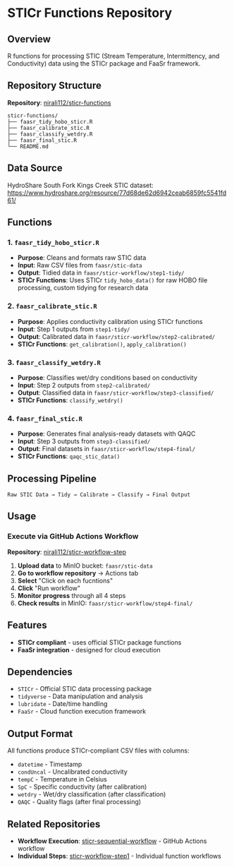 # STICr Functions Repository

## Overview
R functions for processing STIC (Stream Temperature, Intermittency, and Conductivity) data using the STICr package and FaaSr framework.

## Repository Structure
**Repository**: [nirali112/sticr-functions](https://github.com/nirali112/sticr-functions)

```
sticr-functions/
├── faasr_tidy_hobo_sticr.R
├── faasr_calibrate_stic.R
├── faasr_classify_wetdry.R
├── faasr_final_stic.R
└── README.md
```

## Data Source
HydroShare South Fork Kings Creek STIC dataset: https://www.hydroshare.org/resource/77d68de62d6942ceab6859fc5541fd61/

## Functions

### 1. `faasr_tidy_hobo_sticr.R`
- **Purpose**: Cleans and formats raw STIC data
- **Input**: Raw CSV files from `faasr/stic-data`
- **Output**: Tidied data in `faasr/sticr-workflow/step1-tidy/`
- **STICr Functions**: Uses STICr `tidy_hobo_data()` for raw HOBO file processing, custom tidying for research data

### 2. `faasr_calibrate_stic.R`
- **Purpose**: Applies conductivity calibration using STICr functions
- **Input**: Step 1 outputs from `step1-tidy/`
- **Output**: Calibrated data in `faasr/sticr-workflow/step2-calibrated/`
- **STICr Functions**: `get_calibration()`, `apply_calibration()`

### 3. `faasr_classify_wetdry.R`
- **Purpose**: Classifies wet/dry conditions based on conductivity
- **Input**: Step 2 outputs from `step2-calibrated/`
- **Output**: Classified data in `faasr/sticr-workflow/step3-classified/`
- **STICr Functions**: `classify_wetdry()`

### 4. `faasr_final_stic.R`
- **Purpose**: Generates final analysis-ready datasets with QAQC
- **Input**: Step 3 outputs from `step3-classified/`
- **Output**: Final datasets in `faasr/sticr-workflow/step4-final/`
- **STICr Functions**: `qaqc_stic_data()`

## Processing Pipeline
```
Raw STIC Data → Tidy → Calibrate → Classify → Final Output
```

## Usage

### Execute via GitHub Actions Workflow
**Repository**: [nirali112/sticr-workflow-step](https://github.com/nirali112/sticr-workflow-step1)

1. **Upload data** to MinIO bucket: `faasr/stic-data`
2. **Go to workflow repository** → Actions tab
3. **Select** "Click on each fucntions"
4. **Click** "Run workflow"
5. **Monitor progress** through all 4 steps
6. **Check results** in MinIO: `faasr/sticr-workflow/step4-final/`


## Features
-  **STICr compliant** - uses official STICr package functions
-  **FaaSr integration** - designed for cloud execution

## Dependencies
- `STICr` - Official STIC data processing package
- `tidyverse` - Data manipulation and analysis
- `lubridate` - Date/time handling
- `FaaSr` - Cloud function execution framework

## Output Format
All functions produce STICr-compliant CSV files with columns:
- `datetime` - Timestamp
- `condUncal` - Uncalibrated conductivity
- `tempC` - Temperature in Celsius
- `SpC` - Specific conductivity (after calibration)
- `wetdry` - Wet/dry classification (after classification)
- `QAQC` - Quality flags (after final processing)

## Related Repositories
- **Workflow Execution**: [sticr-sequential-workflow](https://github.com/nirali112/sticr-sequential-workflow) - GitHub Actions workflow
- **Individual Steps**: [sticr-workflow-step1](https://github.com/nirali112/sticr-workflow-step1) - Individual function workflows
